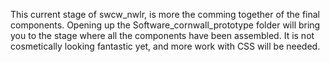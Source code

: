 This current stage of swcw_nwlr, is more the comming together of the final components. 
Opening up the Software_cornwall_prototype folder will bring you to the stage where all the components have been assembled.
It is not cosmetically looking fantastic yet, and more work with CSS will be needed.
